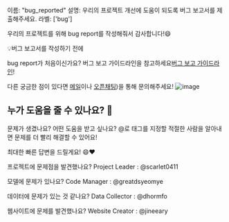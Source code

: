 이름: "bug_reported"
설명: 우리의 프로젝트 개선에 도움이 되도록 버그 보고서를 제출해주세요.
라벨: ['bug']

우리의 프로젝트를 위해 bug report를 작성해줘서 감사합니다!😄

💡버그 보고서를 작성하기 전에

bug report가 처음이신가요? 버그 보고 가이드라인을 참고하세요[버그 보고 가이드라인](https://github.com/Jineeary/meetro/blob/main/CONTRIBUTING.md#did-you-find-a-bug)!

다른 궁금한 점이 있다면 [메일](duswlsgodqhr@naver.com)이나 [오픈채팅](https://open.kakao.com/o/sIczM5Yg))을 통해 문의해주세요!
![image](https://github.com/user-attachments/assets/dac20012-5dc8-4476-b74a-482d5549bd37)


## 누가 도움을 줄 수 있나요? 🤔

문제가 생겼나요? 어떤 도움을 받고 싶나요? 
@로 태그를 지정할 적절한 사람을 알아내면 문제를 더 빨리 해결할 수 있어요!

최대한 빠른 답변을 드릴게요! 😄❤️

프로젝트에 문제점을 발견했나요? Project Leader : @scarlet0411

모델에 문제가 있나요? Code Manager : @greatdsyeomye

데이터에 문제가 있는 것 같나요? Data Collector : @dhormfo

웹사이트에 문제를 발견했나요? Website Creator : @jineeary
